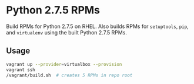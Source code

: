 Python 2.7.5 RPMs
=================

Build RPMs for Python 2.7.5 on RHEL. Also builds RPMs for `setuptools`, `pip`, and `virtualenv` using the built Python 2.7.5 RPMs.

## Usage

```sh
vagrant up --provider=virtualbox --provision
vagrant ssh
/vagrant/build.sh  # creates 5 RPMs in repo root
```
